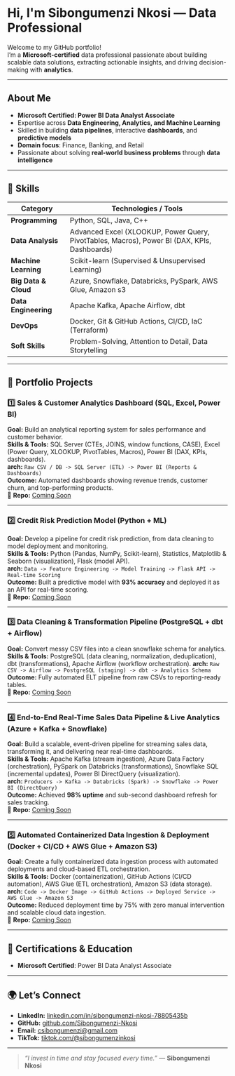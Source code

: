 # Hi, I'm Sibongumenzi Nkosi — Data Professional

Welcome to my GitHub portfolio!  
I’m a **Microsoft-certified** data professional passionate about building scalable data solutions, extracting actionable insights, and driving decision-making with **analytics**.

---

## About Me
- **Microsoft Certified: Power BI Data Analyst Associate**  
- Expertise across **Data Engineering, Analytics, and Machine Learning**  
- Skilled in building **data pipelines**, interactive **dashboards**, and **predictive models**  
- **Domain focus**: Finance, Banking, and Retail  
- Passionate about solving **real-world business problems** through **data intelligence**

---

## 🧠 Skills

| **Category**        | **Technologies / Tools** |
|---------------------|--------------------------|
| **Programming**     | Python, SQL, Java, C++ |
| **Data Analysis**   | Advanced Excel (XLOOKUP, Power Query, PivotTables, Macros), Power BI (DAX, KPIs, Dashboards) |
| **Machine Learning**| Scikit-learn (Supervised & Unsupervised Learning) |
| **Big Data & Cloud**| Azure, Snowflake, Databricks, PySpark, AWS Glue, Amazon s3 |
| **Data Engineering**| Apache Kafka, Apache Airflow, dbt |
| **DevOps**          | Docker, Git & GitHub Actions, CI/CD, IaC (Terraform) |
| **Soft Skills**     | Problem-Solving, Attention to Detail, Data Storytelling |

---

## 💼 Portfolio Projects

### 1️⃣ Sales & Customer Analytics Dashboard (SQL, Excel, Power BI)  
**Goal:** Build an analytical reporting system for sales performance and customer behavior.  
**Skills & Tools:** SQL Server (CTEs, JOINS, window functions, CASE), Excel (Power Query, XLOOKUP, PivotTables, Macros), Power BI (DAX, KPIs, dashboards).  
**arch:** `Raw CSV / DB -> SQL Server (ETL) -> Power BI (Reports & Dashboards)`  
**Outcome:** Automated dashboards showing revenue trends, customer churn, and top-performing products.  
📂 **Repo:** [Coming Soon]()

---

### 2️⃣ Credit Risk Prediction Model (Python + ML)  
**Goal:** Develop a pipeline for credit risk prediction, from data cleaning to model deployment and monitoring.  
**Skills & Tools:** Python (Pandas, NumPy, Scikit-learn), Statistics, Matplotlib & Seaborn (visualization), Flask (model API).  
**arch:** `Data -> Feature Engineering -> Model Training -> Flask API -> Real-time Scoring`  
**Outcome:** Built a predictive model with **93% accuracy** and deployed it as an API for real-time scoring.  
📂 **Repo:** [Coming Soon]()

---

### 3️⃣ Data Cleaning & Transformation Pipeline (PostgreSQL + dbt + Airflow)  
**Goal:** Convert messy CSV files into a clean snowflake schema for analytics.  
**Skills & Tools:** PostgreSQL (data cleaning, normalization, deduplication), dbt (transformations), Apache Airflow (workflow orchestration).
**arch:** `Raw CSV -> Airflow -> PostgreSQL (staging) -> dbt -> Analytics Schema`  
**Outcome:** Fully automated ELT pipeline from raw CSVs to reporting-ready tables.  
📂 **Repo:** [Coming Soon]()

---

### 4️⃣ End-to-End Real-Time Sales Data Pipeline & Live Analytics (Azure + Kafka + Snowflake)  
**Goal:** Build a scalable, event-driven pipeline for streaming sales data, transforming it, and delivering near real-time dashboards.  
**Skills & Tools:** Apache Kafka (stream ingestion), Azure Data Factory (orchestration), PySpark on Databricks (transformations), Snowflake SQL (incremental updates), Power BI DirectQuery (visualization).  
**arch:** `Producers -> Kafka -> Databricks (Spark) -> Snowflake -> Power BI (DirectQuery)`  
**Outcome:** Achieved **98% uptime** and sub-second dashboard refresh for sales tracking.  
📂 **Repo:** [Coming Soon]()

---

### 5️⃣ Automated Containerized Data Ingestion & Deployment (Docker + CI/CD + AWS Glue + Amazon S3)  
**Goal:** Create a fully containerized data ingestion process with automated deployments and cloud-based ETL orchestration.  
**Skills & Tools:** Docker (containerization), GitHub Actions (CI/CD automation), AWS Glue (ETL orchestration), Amazon S3 (data storage).  
**arch:** `Code -> Docker Image -> GitHub Actions -> Deployed Service -> AWS Glue -> Amazon S3`  
**Outcome:** Reduced deployment time by 75% with zero manual intervention and scalable cloud data ingestion.  
📂 **Repo:** [Coming Soon]()


---

## 🏅 Certifications & Education
- **Microsoft Certified**: Power BI Data Analyst Associate

---

## 🌍 Let’s Connect
- **LinkedIn:** [linkedin.com/in/sibongumenzi-nkosi-78805435b](https://www.linkedin.com/in/sibongumenzi-nkosi-78805435b)  
- **GitHub:** [github.com/Sibongumenzi-Nkosi](https://github.com/Sibongumenzi-Nkosi)  
- **Email:** csibongumenzi@gmail.com  
- **TikTok:** [tiktok.com/@sibongumenzinkosi](https://www.tiktok.com/@sibongumenzinkosi)

---

> *“I invest in time and stay focused every time.”* — **Sibongumenzi Nkosi**
